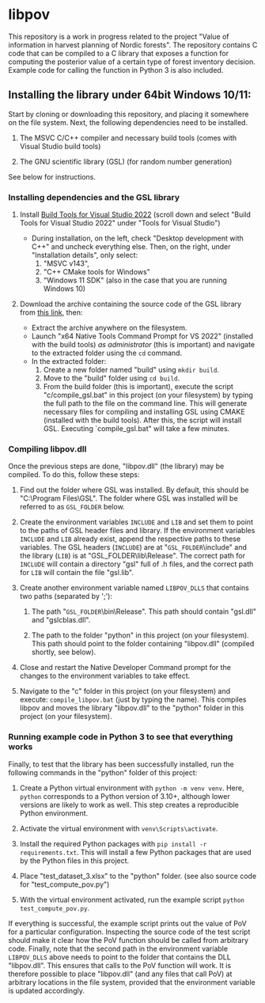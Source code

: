 # libpov 

This repository is a work in progress related to the project "Value of information in harvest planning of Nordic forests".
The repository contains C code that can be compiled to a C library that exposes a function for computing the posterior value of a certain type of forest inventory decision. Example code for calling the function in Python 3 is also included.

## Installing the library under 64bit Windows 10/11:

Start by cloning or downloading this repository, and placing it somewhere on the file system.
Next, the following dependencies need to be installed. 

1. The MSVC C/C++ compiler and necessary build tools (comes with Visual Studio build tools)

2. The GNU scientific library (GSL) (for random number generation)

See below for instructions.

### Installing dependencies and the GSL library

1. Install [Build Tools for Visual Studio 2022](https://visualstudio.microsoft.com/downloads/) (scroll down and select "Build Tools for Visual Studio 2022" under "Tools for Visual Studio")
    - During installation, on the left, check "Desktop development with C++" and uncheck everything else. 
    Then, on the right, under "Installation details", only select: 
        1. "MSVC v143",
        2. "C++ CMake tools for Windows"
        3. "Windows 11 SDK" (also in the case that you are running Windows 10)

2. Download the archive containing the source code of the GSL library from [this link](https://github.com/ampl/gsl/archive/refs/heads/master.zip), then:
    - Extract the archive anywhere on the filesystem. 
    - Launch "x64 Native Tools Command Prompt for VS 2022" (installed with the build tools) *as administrator* (this is important) and navigate to the extracted folder using the `cd` command.
    - In the extracted folder:
        1. Create a new folder named "build" using `mkdir build`.  
        2. Move to the "build" folder using `cd build`. 
        3. From the build folder (this is important), execute the script "c/compile_gsl.bat" in this project (on your filesystem) by typing the full path to the file on the command line. 
        This will generate necessary files for compiling and installing GSL using CMAKE (installed with the build tools). 
        After this, the script will install GSL. Executing `compile_gsl.bat" will take a few minutes. 

### Compiling libpov.dll 

Once the previous steps are done, "libpov.dll" (the library) may be compiled. To do this, follow these steps:

1. Find out the folder where GSL was installed. By default, this should be "C:\Program Files\GSL". 
The folder where GSL was installed will be referred to as `GSL_FOLDER` below.

2. Create the environment variables `INCLUDE` and `LIB` and set them to point to the paths of GSL header files and library.
If the environment variables `INCLUDE` and `LIB` already exist, append the respective paths to these variables. 
The GSL headers (`INCLUDE`) are at "`GSL_FOLDER`\include" and the library (`LIB`) is at "GSL_FOLDER\lib\Release". 
The correct path for `INCLUDE` will contain a directory "gsl" full of .h files, and the correct path for `LIB` will contain the file "gsl.lib". 

2. Create another environment variable named `LIBPOV_DLLS` that contains two paths (separated by ';'):

    1. The path "`GSL_FOLDER`\bin\Release". This path should contain "gsl.dll" and "gslcblas.dll". 

    2. The path to the folder "python" in this project (on your filesystem). This path should point to the folder containing "libpov.dll" (compiled shortly, see below). 

2. Close and restart the Native Developer Command prompt for the changes to the environment variables to take effect.

3. Navigate to the "c" folder in this project (on your filesystem) and execute: `compile_libpov.bat` (just by typing the name). This compiles libpov and moves the library "libpov.dll" to the "python" folder in this project (on your filesystem).

### Running example code in Python 3 to see that everything works

Finally, to test that the library has been successfully installed, run the following commands in the "python" folder of this project:

1. Create a Python virtual environment with `python -m venv venv`. Here, `python` corresponds to a Python version of 3.10+, although lower versions are likely to work as well. This step creates a reproducible Python environment.

2. Activate the virtual environment with `venv\Scripts\activate`.

3. Install the required Python packages with `pip install -r requirements.txt`. This will install a few Python packages that are used by the Python files in this project.

4. Place "test_dataset_3.xlsx" to the "python" folder. (see also source code for "test_compute_pov.py") 

5. With the virtual environment activated, run the example script `python test_compute_pov.py`.

If everything is successful, the example script prints out the value of PoV for a particular configuration.
Inspecting the source code of the test script should make it clear how the PoV function should be called from arbitrary code.
Finally, note that the second path in the environment variable `LIBPOV_DLLS` above needs to point to the folder that contains the DLL "libpov.dll". This ensures that calls to the PoV function will work. It is therefore possible to place "libpov.dll" (and any files that call PoV) at arbitrary locations in the file system, provided that the environment variable is updated accordingly. 
